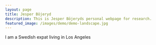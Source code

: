 ```yaml
---
layout: page
title: Jesper Böjeryd
description: This is Jesper Böjeryds personal webpage for research.
featured_image: /images/demo/demo-landscape.jpg
---
```


I am a Swedish expat living in Los Angeles
